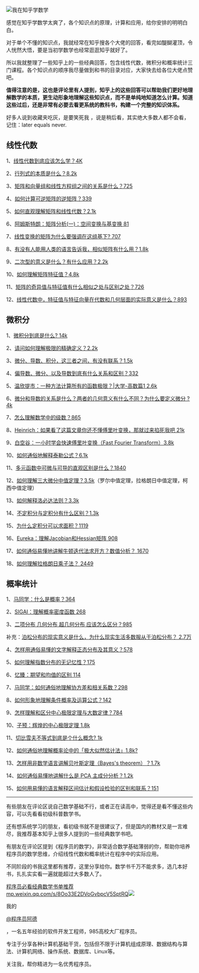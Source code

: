![我在知乎学数学](https://pic3.zhimg.com/v2-139672a53daf0598df1ae7be3ee37d16_720w.jpg)

感觉在知乎学数学太爽了，各个知识点的原理，计算和应用，给你安排的明明白白。

对于单个不懂的知识点，我就经常在知乎搜各个大佬的回答，看完如醍醐灌顶，令人恍然大悟，要是当初学数学也经常逛逛知乎就好了。

所以我就整理了一些知乎上的一些经典回答，包含线性代数，微积分和概率统计三门课程。各个知识点的顺序我尽量做到和书的目录对应，大家快去给各位大佬点赞吧。

**值得注意的是，这也是评论里有人提到，知乎上的这些回答可以帮助我们更好地理解数学的本质，更生动形象地理解这些知识点，而不是单纯地知道怎么计算。知道这些过后，还是非常有必要去看更系统的教科书，构建一个完整的知识体系。**

好多人说到收藏夹吃灰，是要笑死我 ，说是稍后看，其实绝大多数人都不会看，记住：later equals never.

  

## 线性代数

1、[线性代数到底应该怎么学？4K](https://www.zhihu.com/question/36282065/answer/689345373)

2、[行列式的本质是什么？8.2k](https://www.zhihu.com/question/36966326/answer/70687817)

3、[矩阵和向量组和线性方程组之间的关系是什么？725](https://www.zhihu.com/question/21832377/answer/202231378)

4、[如何计算可逆矩阵的逆矩阵？339](https://www.zhihu.com/question/19584577/answer/13465887)

5、[如何直观理解矩阵和线性代数？2.1k](https://www.zhihu.com/question/21082351/answer/734162947)

6、[阿姆斯特朗：矩阵分析(一)：空间变换与基变换 81](https://zhuanlan.zhihu.com/p/69069042)

7、[线性变换的矩阵为什么要强调在这组基下? 707](https://www.zhihu.com/question/22218306/answer/88697757)

8、[有没有人能用人类的语言告诉我，相似矩阵有什么用？1.8k](https://www.zhihu.com/question/20501504/answer/174887899)

9、[二次型的意义是什么？有什么应用？2.2k](https://www.zhihu.com/question/38902714/answer/195435181)

10、[如何理解矩阵特征值？4.8k](https://www.zhihu.com/question/21874816/answer/181864044)

11、[矩阵的奇异值与特征值有什么相似之处与区别之处？726](https://www.zhihu.com/question/19666954/answer/54788626)

12、[线性代数中，特征值与特征向量在代数和几何层面的实际意义是什么？893](https://www.zhihu.com/question/20507061/answer/16610027)

  

## 微积分

1、[微积分到底是什么? 14k](https://www.zhihu.com/question/336322284/answer/918067537)

2、[请问如何理解极限的精确定义？2.2k](https://www.zhihu.com/question/20573378/answer/120029023)

3、[微分、导数、积分，这三者之间，有没有联系？1.5k](https://www.zhihu.com/question/264955988/answer/287361075)

4、[偏导数、微分、以及导数到底有什么关系和区别？332](https://www.zhihu.com/question/265021971/answer/288270304)

5、[温欣提市：一种方法计算所有的函数极限？|大学-高数篇1 2.6k](https://zhuanlan.zhihu.com/p/72110140)

6、[微分和导数的关系是什么？两者的几何意义有什么不同？为什么要定义微分 ? 4k](https://www.zhihu.com/question/22199657/answer/115178055)

7、[怎么理解数学中的级数？865](https://www.zhihu.com/question/36660519/answer/190632965)

8、[Heinrich：如果看了这篇文章你还不懂傅里叶变换，那就过来掐死我吧 21k](https://zhuanlan.zhihu.com/p/19759362)

9、[白空谷：一小时学会快速傅里叶变换（Fast Fourier Transform）3.8k](https://zhuanlan.zhihu.com/p/31584464)

10、[如何通俗地解释泰勒公式？6.1k](https://www.zhihu.com/question/21149770/answer/734966062)

11、[多元函数中可微与可导的直观区别是什么？1840](https://www.zhihu.com/question/23468713)

12、[如何理解三大微分中值定理？3.5k](https://zhuanlan.zhihu.com/p/47436090)（罗尔中值定理，拉格朗日中值定理，柯西中值定理）

13、[如何解释洛必达法则？3.3k](https://www.zhihu.com/question/28862411/answer/123019423)

14、[不定积分与定积分有什么区别？1.3k](https://www.zhihu.com/question/29210349/answer/163672195)

15、[为什么定积分可以求面积？1119](https://www.zhihu.com/question/21439225/answer/147736116)

16、[Eureka：理解Jacobian和Hessian矩阵 908](https://zhuanlan.zhihu.com/p/37306749)

17、[如何通俗易懂地讲解牛顿迭代法求开方？数值分析？ 1670](https://www.zhihu.com/question/20690553/answer/146104283)

18、[如何理解拉格朗日乘子法？ 2449](https://www.zhihu.com/question/38586401/answer/457058079)

  

## 概率统计

1、[马同学：什么是概率？364](https://zhuanlan.zhihu.com/p/58995841)

2、[SIGAI：理解概率密度函数 268](https://zhuanlan.zhihu.com/p/48140593)

3、[二项分布 几何分布 超几何分布 应该怎么区分？985](https://www.zhihu.com/question/38191693/answer/208719040)

补充：[泊松分布的现实意义是什么，为什么现实生活多数服从于泊松分布？ 2.7万](https://www.zhihu.com/question/26441147/answer/429569625?utm_source=ZHShareTargetIDMore&utm_medium=social&utm_oi=607153138885726208)

4、[怎样用通俗易懂的文字解释正态分布及其意义？578](https://www.zhihu.com/question/56891433/answer/213354580)

5、[如何理解指数分布的无记忆性？175](https://www.zhihu.com/question/36965252/answer/836434966)

6、[忆臻：期望和均值的区别 114](https://zhuanlan.zhihu.com/p/34150914)

7、[马同学：如何通俗地理解协方差和相关系数？298](https://zhuanlan.zhihu.com/p/70644127)

8、[如何形象地理解条件概率及运算公式？142](https://www.zhihu.com/question/29155526/answer/88287808)

9、[怎样理解和区分中心极限定理与大数定律？784](https://www.zhihu.com/question/22913867/answer/34376453)

10、[子预：辉煌的中心极限定理 1.8k](https://zhuanlan.zhihu.com/p/85233692)

11、[切比雪夫不等式到底是个什么概念? 1k](https://www.zhihu.com/question/27821324/answer/248693398)

12、[如何通俗地理解概率论中的「极大似然估计法」1.8k?](https://www.zhihu.com/question/24124998/answer/242682386)

13、[怎样用非数学语言讲解贝叶斯定理（Bayes's theorem）？1.7k](https://www.zhihu.com/question/19725590/answer/217025594)

14、[如何通俗易懂地讲解什么是 PCA 主成分分析？1.2k](https://www.zhihu.com/question/41120789/answer/481966094)

15、[如何用易懂的语言解释区间估计和假设检验的区别和联系？151](https://www.zhihu.com/question/26415058/answer/157648457)

  

---

有些朋友在评论区说自己数学基础不行，或者正在读高中，觉得还是看不懂这些内容，可以先看看初级科普数学书。

还有想系统学习的朋友，看初级书就不是很建议了，但是国内的教材又是一言难尽，我推荐基本知乎上很多人提到的一些经典数学书吧。

有朋友在评论区提到《程序员的数学》，非常适合数学基础薄弱的你，帮助你培养程序员的数学思维，介绍线性代数和概率统计在程序中的实际应用。

不同阶段的书我这里都有推荐，这里分享给你。数学书千万不能求多，选几本好书，扎扎实实看一遍就能超过大多数人了。

[程序员必看经典数学书单推荐​mp.weixin.qq.com/s/8Oo33E2DVoGvbpcV5SptRQ![](https://pic1.zhimg.com/v2-7bec4b5aac78b313a989fb6afd7fd3fc_180x120.jpg)](https://link.zhihu.com/?target=https%3A//mp.weixin.qq.com/s/8Oo33E2DVoGvbpcV5SptRQ)

  

我的 

[@程序员阿德](https://www.zhihu.com/people/2b93b7b2dd2c18ad2a6ac2e3c2962296)

 ，一名五年经验的软件开发工程师，985高校大厂程序员。

专注于分享各种计算机基础干货，包括但不限于计算机组成原理、数据结构与算法、计算机网络、操作系统、数据库、Linux等。

关注我，帮你精进为一名优秀程序员。